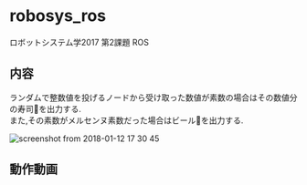 # robosys_ros
ロボットシステム学2017 第2課題 ROS

## 内容
ランダムで整数値を投げるノードから受け取った数値が素数の場合はその数値分の寿司🍣を出力する.  
また,その素数がメルセンヌ素数だった場合はビール🍺を出力する.  

![screenshot from 2018-01-12 17 30 45](https://user-images.githubusercontent.com/12367947/34866174-f406ba50-f7be-11e7-8f46-a92ebbd282fc.png)

## 動作動画
